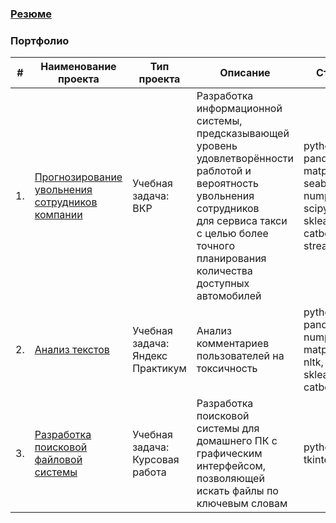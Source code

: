 ### [Резюме](https://drive.google.com/file/d/1tFAt6G_QvD3dw-yPI84A1nazjMxlSmt8/view?usp=sharing)

### Портфолио

| #  | Наименование проекта | Тип проекта | Описание | Стек |
| --- | --- | --- | --- | --- |
| 1. | [Прогнозирование увольнения сотрудников компании](https://github.com/nightcarpenter/DismissalEmployees) | Учебная задача: ВКР | Разработка информационной системы, предсказывающей уровень удовлетворённости раблотой и вероятность увольнения сотрудников <br/>для сервиса такси с целью более точного планирования количества доступных <br/>автомобилей | python, pandas, matplotlib, seaborn, numpy, scipy, sklearn, catboost, streamlit |
| 2. | [Анализ текстов](https://github.com/nightcarpenter/ToxicComments) | Учебная задача: Яндекс Практикум | Анализ комментариев пользователей на токсичность | python, pandas, numpy, matplotlib, nltk, sklearn, catboost |
| 3. | [Разработка поисковой файловой системы](https://github.com/nightcarpenter/HomeLibrary) | Учебная задача: Курсовая работа | Разработка поисковой системы для домашнего ПК с графическим интерфейсом, позволяющей искать файлы по ключевым словам | python, tkinter |
